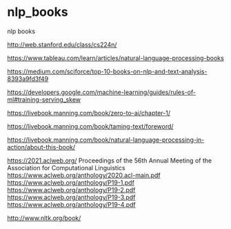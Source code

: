 # nlp_books
nlp books

http://web.stanford.edu/class/cs224n/

https://www.tableau.com/learn/articles/natural-language-processing-books

https://medium.com/sciforce/top-10-books-on-nlp-and-text-analysis-8393a9fd3f49

https://developers.google.com/machine-learning/guides/rules-of-ml#training-serving_skew

https://livebook.manning.com/book/zero-to-ai/chapter-1/

https://livebook.manning.com/book/taming-text/foreword/

https://livebook.manning.com/book/natural-language-processing-in-action/about-this-book/

https://2021.aclweb.org/
Proceedings of the 56th Annual Meeting of the Association for Computational Linguistics
https://www.aclweb.org/anthology/2020.acl-main.pdf
https://www.aclweb.org/anthology/P19-1.pdf
https://www.aclweb.org/anthology/P19-2.pdf
https://www.aclweb.org/anthology/P19-3.pdf
https://www.aclweb.org/anthology/P19-4.pdf



http://www.nltk.org/book/
